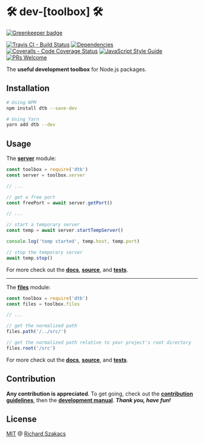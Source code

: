 🛠 dev-[toolbox] 🛠
===================

[![Greenkeeper badge](https://badges.greenkeeper.io/jessling/dtb.svg)](https://greenkeeper.io/)

[![Travis CI - Build Status][travis-badge]][travis-url]
[![Dependencies][dep-badge]][dep-url]
[![Coveralls - Code Coverage Status][cov-badge]][cov-url]
[![JavaScript Style Guide][jsstd-badge]][jsstd-url]
[![PRs Welcome][pr-badge]][pr-url]

The **useful development toolbox** for Node.js packages.

Installation
------------

```bash
# Using NPM
npm install dtb --save-dev

# Using Yarn
yarn add dtb --dev
```

Usage
-----

The [**server**](src/server/index.js) module:

```javascript
const toolbox = require('dtb')
const server = toolbox.server

// ...

// get a free port
const freePort = await server.getPort()

// ...

// start a temporary server
const temp = await server.startTempServer()

console.log('temp started', temp.host, temp.port)

// stop the temporary server
await temp.stop()
```

For more check out the [**docs**](doc/API.md), [**source**](src/server), and 
[**tests**](test/server.test.js).

---

The [**files**](src/files/index.js) module:

```javascript
const toolbox = require('dtb')
const files = toolbox.files

// ...

// get the normalized path
files.path('/../src/')

// get the normalized path relative to your project's root directory
files.root('/src')
```

For more check out the [**docs**](doc/API.md), [**source**](src/files), and 
[**tests**](test/files.test.js).

Contribution
------------

**Any contribution is appreciated**. To get going, check out the 
[**contribution guidelines**](CONTRIBUTING.md), then the 
[**development manual**](DEVELOPMENT.md). 
***Thank you, have fun!***

License
-------

[MIT](LICENSE.md) @ [Richard Szakacs](https://www.github.com/richardszkcs)

 [travis-badge]: https://travis-ci.org/atjse/dtb.svg?branch=master
 [travis-url]:   https://travis-ci.org/atjse/dtb

 [dep-badge]:    https://david-dm.org/atjse/dtb/status.svg
 [dep-url]:      https://david-dm.org/atjse/dtb

 [cov-badge]:    https://coveralls.io/repos/github/atjse/dtb/badge.svg?branch=master
 [cov-url]:      https://coveralls.io/github/atjse/dtb?branch=master

 [jsstd-badge]:  https://img.shields.io/badge/code_style-standard-brightgreen.svg
 [jsstd-url]:    https://standardjs.com

 [pr-badge]:     https://img.shields.io/badge/PRs-welcome-brightgreen.svg?style=flat-square
 [pr-url]:       CONTRIBUTING.md
